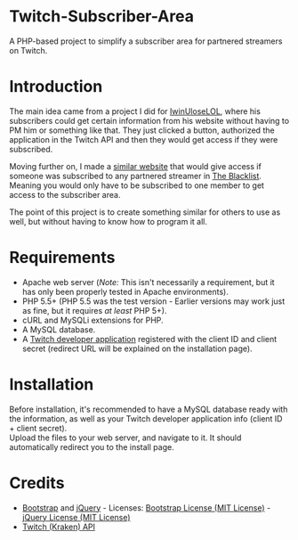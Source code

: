 # Twitch-Subscriber-Area
A PHP-based project to simplify a subscriber area for partnered streamers on Twitch.

# Introduction
The main idea came from a project I did for [IwinUloseLOL](http://www.twitch.tv/iwinuloselol), where his subscribers could get certain information from his website without having to PM him or something like that. They just clicked a button, authorized the application in the Twitch API and then they would get access if they were subscribed.

Moving further on, I made a [similar website](https://blacklist.rocks/) that would give access if someone was subscribed to any partnered streamer in [The Blacklist](http://www.twitch.tv/team/theblacklist). Meaning you would only have to be subscribed to one member to get access to the subscriber area.

The point of this project is to create something similar for others to use as well, but without having to know how to program it all.

# Requirements
- Apache web server (*Note:* This isn't necessarily a requirement, but it has only been properly tested in Apache environments).
- PHP 5.5+ (PHP 5.5 was the test version - Earlier versions may work just as fine, but it requires *at least* PHP 5+).
- cURL and MySQLi extensions for PHP.
- A MySQL database.
- A [Twitch developer application](http://www.twitch.tv/settings/connections) registered with the client ID and client secret (redirect URL will be explained on the installation page).

# Installation
Before installation, it's recommended to have a MySQL database ready with the information, as well as your Twitch developer application info (client ID + client secret).  
Upload the files to your web server, and navigate to it. It should automatically redirect you to the install page.

# Credits
- [Bootstrap](http://getbootstrap.com/) and [jQuery](https://jquery.com/) - Licenses: [Bootstrap License (MIT License)](https://github.com/twbs/bootstrap/blob/master/LICENSE) - [jQuery License (MIT License)](https://jquery.org/license/)
- [Twitch (Kraken) API](https://github.com/justintv/Twitch-API)
